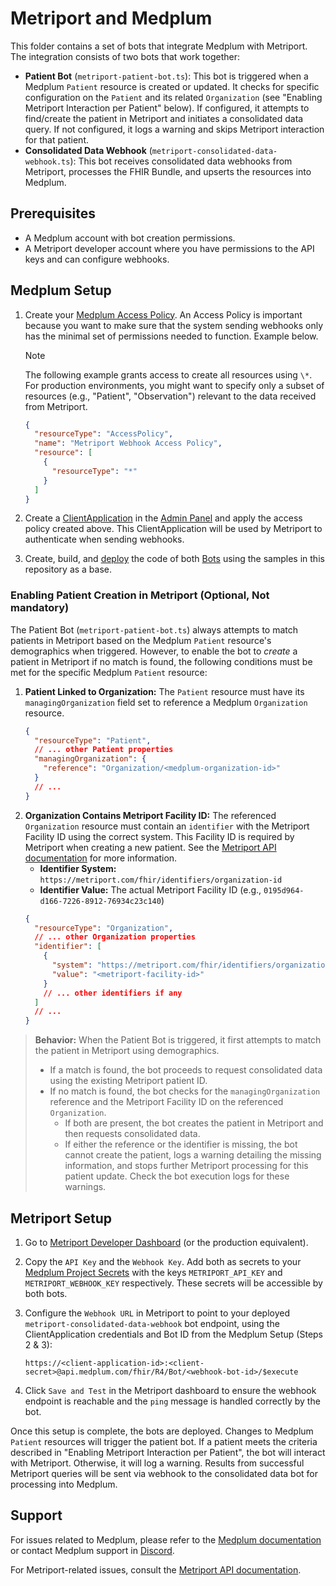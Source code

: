 # Metriport and Medplum

This folder contains a set of bots that integrate Medplum with Metriport. The integration consists of two bots that work together:

- **Patient Bot** (`metriport-patient-bot.ts`): This bot is triggered when a Medplum `Patient` resource is created or updated. It checks for specific configuration on the `Patient` and its related `Organization` (see "Enabling Metriport Interaction per Patient" below). If configured, it attempts to find/create the patient in Metriport and initiates a consolidated data query. If not configured, it logs a warning and skips Metriport interaction for that patient.
- **Consolidated Data Webhook** (`metriport-consolidated-data-webhook.ts`): This bot receives consolidated data webhooks from Metriport, processes the FHIR Bundle, and upserts the resources into Medplum.

## Prerequisites

- A Medplum account with bot creation permissions.
- A Metriport developer account where you have permissions to the API keys and can configure webhooks.

## Medplum Setup

1. Create your [Medplum Access Policy](https://www.medplum.com/docs/access/access-policies#resource-type). An Access Policy is important because you want to make sure that the system sending webhooks only has the minimal set of permissions needed to function. Example below.

   > [!NOTE]
   > The following example grants access to create all resources using `\*`. For production environments, you might want to specify only a subset of resources (e.g., "Patient", "Observation") relevant to the data received from Metriport.

   ```json
   {
     "resourceType": "AccessPolicy",
     "name": "Metriport Webhook Access Policy",
     "resource": [
       {
         "resourceType": "*"
       }
     ]
   }
   ```

2. Create a [ClientApplication](https://www.medplum.com/docs/auth/methods/client-credentials) in the [Admin Panel](https://app.medplum.com/admin/project) and apply the access policy created above. This ClientApplication will be used by Metriport to authenticate when sending webhooks.

3. Create, build, and [deploy](https://www.medplum.com/docs/bots/bots-in-production#deploying-your-bot) the code of both [Bots](https://www.medplum.com/docs/bots/bot-basics) using the samples in this repository as a base.

### Enabling Patient Creation in Metriport (Optional, Not mandatory)

The Patient Bot (`metriport-patient-bot.ts`) always attempts to match patients in Metriport based on the Medplum `Patient` resource's demographics when triggered. However, to enable the bot to _create_ a patient in Metriport if no match is found, the following conditions must be met for the specific Medplum `Patient` resource:

1.  **Patient Linked to Organization:** The `Patient` resource must have its `managingOrganization` field set to reference a Medplum `Organization` resource.
    ```json
    {
      "resourceType": "Patient",
      // ... other Patient properties
      "managingOrganization": {
        "reference": "Organization/<medplum-organization-id>"
      }
      // ...
    }
    ```
2.  **Organization Contains Metriport Facility ID:** The referenced `Organization` resource must contain an `identifier` with the Metriport Facility ID using the correct system. This Facility ID is required by Metriport when creating a new patient. See the [Metriport API documentation](https://docs.metriport.com/medical-api/api-reference/patient/create-patient) for more information.
    - **Identifier System:** `https://metriport.com/fhir/identifiers/organization-id`
    - **Identifier Value:** The actual Metriport Facility ID (e.g., `0195d964-d166-7226-8912-76934c23c140`)
    ```json
    {
      "resourceType": "Organization",
      // ... other Organization properties
      "identifier": [
        {
          "system": "https://metriport.com/fhir/identifiers/organization-id",
          "value": "<metriport-facility-id>"
        }
        // ... other identifiers if any
      ]
      // ...
    }
    ```

> **Behavior:** When the Patient Bot is triggered, it first attempts to match the patient in Metriport using demographics.
>
> - If a match is found, the bot proceeds to request consolidated data using the existing Metriport patient ID.
> - If no match is found, the bot checks for the `managingOrganization` reference and the Metriport Facility ID on the referenced `Organization`.
>   - If both are present, the bot creates the patient in Metriport and then requests consolidated data.
>   - If either the reference or the identifier is missing, the bot cannot create the patient, logs a warning detailing the missing information, and stops further Metriport processing for this patient update. Check the bot execution logs for these warnings.

## Metriport Setup

1.  Go to [Metriport Developer Dashboard](https://dash.metriport.com/sandbox/developers) (or the production equivalent).

2.  Copy the `API Key` and the `Webhook Key`. Add both as secrets to your [Medplum Project Secrets](https://app.medplum.com/admin/secrets) with the keys `METRIPORT_API_KEY` and `METRIPORT_WEBHOOK_KEY` respectively. These secrets will be accessible by both bots.

3.  Configure the `Webhook URL` in Metriport to point to your deployed `metriport-consolidated-data-webhook` bot endpoint, using the ClientApplication credentials and Bot ID from the Medplum Setup (Steps 2 & 3):

    ```url
    https://<client-application-id>:<client-secret>@api.medplum.com/fhir/R4/Bot/<webhook-bot-id>/$execute
    ```

4.  Click `Save and Test` in the Metriport dashboard to ensure the webhook endpoint is reachable and the `ping` message is handled correctly by the bot.

Once this setup is complete, the bots are deployed. Changes to Medplum `Patient` resources will trigger the patient bot. If a patient meets the criteria described in "Enabling Metriport Interaction per Patient", the bot will interact with Metriport. Otherwise, it will log a warning. Results from successful Metriport queries will be sent via webhook to the consolidated data bot for processing into Medplum.

## Support

For issues related to Medplum, please refer to the [Medplum documentation](https://www.medplum.com/docs) or contact Medplum support in [Discord](https://discord.gg/medplum).

For Metriport-related issues, consult the [Metriport API documentation](https://docs.metriport.com/medical-api).
